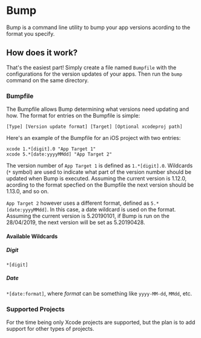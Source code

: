 # Bump

Bump is a command line utility to bump your app versions acording to the format you specify.

## How does it work?

That's the easiest part! Simply create a file named `Bumpfile` with the configurations for the version updates of your apps. Then run the `bump` command on the same directory.


### Bumpfile

The Bumpfile allows Bump determining what versions need updating and how. The format for entries on the Bumpfile is simple:

```
[Type] [Version update format] [Target] [Optional xcodeproj path]
```

Here's an example of the Bumpfile for an iOS project with two entries:

```
xcode 1.*[digit].0 "App Target 1"
xcode 5.*[date:yyyyMMdd] "App Target 2"
```

The version number of `App Target 1` is defined as `1.*[digit].0`. Wildcards (`*` symbol) are used to indicate what part of the version number should be updated when Bump is executed. Assuming the current version is 1.12.0, acording to the format specfied on the Bumpfile the next version should be 1.13.0, and so on.

`App Target 2` however uses a different format, defined as `5.*[date:yyyyMMdd]`. In this case, a date wildcard is used on the format. Assuming the current version is 5.20190101, if Bump is run on the 28/04/2019, the next version will be set as 5.20190428.

#### Available Wildcards

##### Digit
`*[digit]`

##### Date
`*[date:format]`, where *format* can be something like `yyyy-MM-dd`, `MMdd`, etc.

### Supported Projects

For the time being only Xcode projects are supported, but the plan is to add support for other types of projects.

